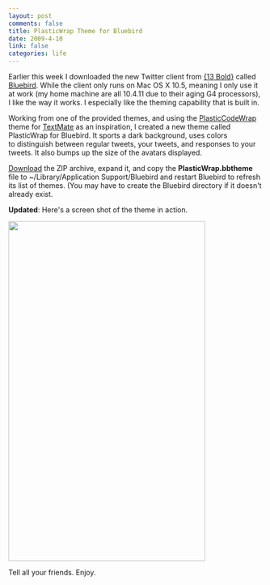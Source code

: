 ```yaml
--- 
layout: post
comments: false
title: PlasticWrap Theme for Bluebird
date: 2009-4-10
link: false
categories: life
---
```

Earlier this week I downloaded the new Twitter client from <a title="{13bold}" href="http://13bold.com/">{13 Bold}</a> called <a title="Bluebird Twitter application" href="http://bluebirdapp.com">Bluebird</a>. While the client only runs on Mac OS X 10.5, meaning I only use it at work (my home machine are all 10.4.11 due to their aging G4 processors), I like the way it works. I especially like the theming capability that is built in.

Working from one of the provided themes, and using the <a title="PlasticCodeWrap theme for TextMate" href="http://wiki.macromates.com/Themes/UserSubmittedThemes">PlasticCodeWrap</a> theme for <a title="The Missing Editor for Mac OS X" href="http://macromates.com/">TextMate</a> as an inspiration, I created a new theme called PlasticWrap for Bluebird. It sports a dark background, uses colors to distinguish between regular tweets, your tweets, and responses to your tweets. It also bumps up the size of the avatars displayed.

<a title="Download the PlasticWrap theme" href="http://zanshin.net/files/PlasticWrap.bbtheme.zip">Download</a> the ZIP archive, expand it, and copy the <strong>PlasticWrap.bbtheme</strong> file to ~/Library/Application Support/Bluebird and restart Bluebird to refresh its list of themes. (You may have to create the Bluebird directory if it doesn't already exist.

<strong>Updated</strong>: Here's a screen shot of the theme in action.

<img class="aligncenter" title="PlasticWrap theme image" src="http://zanshin.net/images/plasticWrap.png" alt="" width="389" height="671" />

Tell all your friends. Enjoy.
